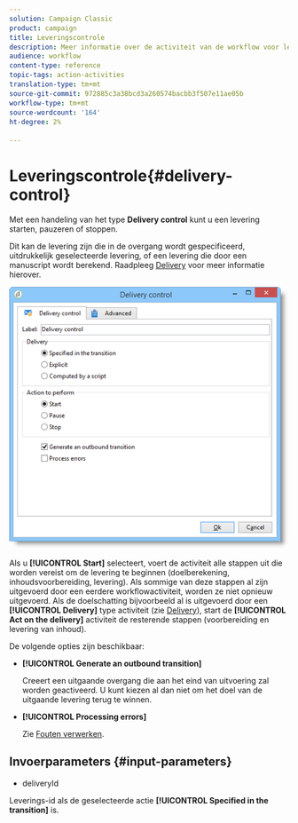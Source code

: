 ```yaml
---
solution: Campaign Classic
product: campaign
title: Leveringscontrole
description: Meer informatie over de activiteit van de workflow voor leveringsbeheer
audience: workflow
content-type: reference
topic-tags: action-activities
translation-type: tm+mt
source-git-commit: 972885c3a38bcd3a260574bacbb3f507e11ae05b
workflow-type: tm+mt
source-wordcount: '164'
ht-degree: 2%

---
```



# Leveringscontrole{#delivery-control}

Met een handeling van het type **Delivery control** kunt u een levering starten, pauzeren of stoppen.

Dit kan de levering zijn die in de overgang wordt gespecificeerd, uitdrukkelijk geselecteerde levering, of een levering die door een manuscript wordt berekend. Raadpleeg [Delivery](../../workflow/using/delivery.md) voor meer informatie hierover.

![](assets/edit_diffusion_act.png)

Als u **[!UICONTROL Start]** selecteert, voert de activiteit alle stappen uit die worden vereist om de levering te beginnen (doelberekening, inhoudsvoorbereiding, levering). Als sommige van deze stappen al zijn uitgevoerd door een eerdere workflowactiviteit, worden ze niet opnieuw uitgevoerd. Als de doelschatting bijvoorbeeld al is uitgevoerd door een **[!UICONTROL Delivery]** type activiteit (zie [Delivery](../../workflow/using/delivery.md)), start de **[!UICONTROL Act on the delivery]** activiteit de resterende stappen (voorbereiding en levering van inhoud).

De volgende opties zijn beschikbaar:

* **[!UICONTROL Generate an outbound transition]**

   Creeert een uitgaande overgang die aan het eind van uitvoering zal worden geactiveerd. U kunt kiezen al dan niet om het doel van de uitgaande levering terug te winnen.

* **[!UICONTROL Processing errors]**

   Zie [Fouten verwerken](../../workflow/using/monitoring-workflow-execution.md#processing-errors).

## Invoerparameters {#input-parameters}

* deliveryId

Leverings-id als de geselecteerde actie **[!UICONTROL Specified in the transition]** is.
